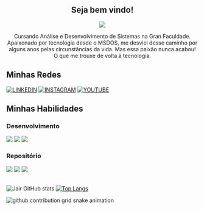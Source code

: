 <h2 align="center">
  Seja bem vindo!
</h2>

<p align="center">
  <a href="https://github.com/DenverCoder1/readme-typing-svg">
	  <img src="https://readme-typing-svg.herokuapp.com?lines=Me+chamo+Jair+Sousa;Sou+estudante+De+Desenvolvimento+Web+FullStack!&center=true&width=780&height=45">
  </a>
</p>

<p align="center">
Cursando Análise e Desenvolvimento de Sistemas na Gran Faculdade. Apaixonado por tecnologia desde o MSDOS, me desviei desse caminho por alguns anos pelas circunstâncias da vida. Mas essa paixão nunca acabou! O que me trouxe de volta à tecnologia.
</p>

<h2>
Minhas Redes
</h2>

[![LINKEDIN](https://img.shields.io/badge/LinkedIn-0077B5?style=for-the-badge&logo=linkedin&logoColor=white)](https://www.linkedin.com/in/ja-ir/)
[![INSTAGRAM](https://img.shields.io/badge/Instagram-E4405F?style=for-the-badge&logo=instagram&logoColor=white)](https://www.instagram.com/eu.jairsousa/)
[![YOUTUBE](https://img.shields.io/badge/YouTube-FF0000?style=for-the-badge&logo=youtube&logoColor=white)](https://www.youtube.com/c/JairSousaMotovlog)

<h2>
Minhas Habilidades
</h2>

<h3>
Desenvolvimento
</h3>

<div style="display: inline_block">
<img src="https://img.shields.io/badge/HTML5-E34F26?style=for-the-badge&logo=html5&logoColor=white">
<img src="https://img.shields.io/badge/CSS3-1572B6?style=for-the-badge&logo=css3&logoColor=white">
<img src="https://img.shields.io/badge/Bootstrap-563D7C?style=for-the-badge&logo=bootstrap&logoColor=white">
</div>

<h3>
Repositório
</h3>

<div style="display: inline_block">
<img src="https://img.shields.io/badge/GIT-E44C30?style=for-the-badge&logo=git&logoColor=white">
<img src="https://img.shields.io/badge/GitHub-100000?style=for-the-badge&logo=github&logoColor=white">
<img src="https://img.shields.io/badge/GitHub%20Pages-222222?style=for-the-badge&logo=GitHub%20Pages&logoColor=white">
</div><br/>

![Jair GitHub stats](https://github-readme-stats.vercel.app/api?username=JsousaL&show_icons=true&theme=radical)
[![Top Langs](https://github-readme-stats.vercel.app/api/top-langs/?username=JsousaL)](https://github.com/anuraghazra/github-readme-stats)

<p align="center">

![github contribution grid snake animation](https://raw.githubusercontent.com/0-don/JsousaL/output/github-contribution-grid-snake-dark.svg)

</p>






